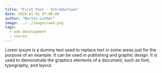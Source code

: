 ```yaml
---
title: "First Post - Introduction"
date: 2020-01-01 07:00:00
author: "Martin Luther"
image: ../../images/web.png
tags:
  - web development
  - course
---
```


Lorem ipsum is a dummy text used to replace text in some areas just for the purpose of an example. It can be used in publishing and graphic design. It is used to demonstrate the graphics elements of a document, such as font, typography, and layout.
